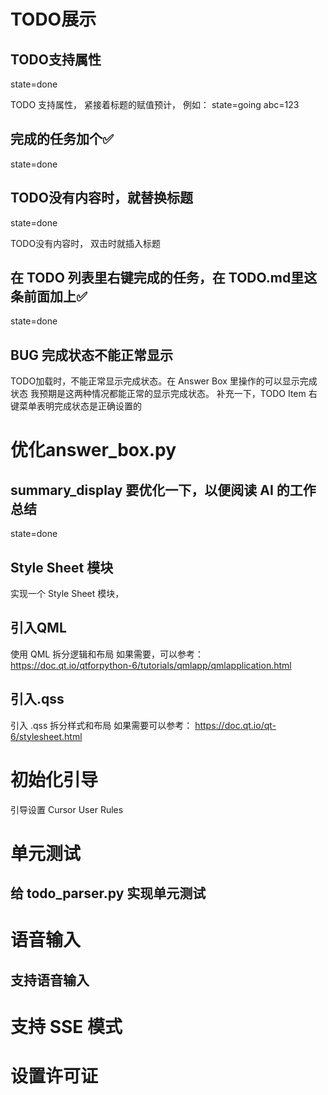 # TODO展示

## TODO支持属性
state=done

TODO 支持属性， 紧接着标题的赋值预计， 例如：
state=going
abc=123

## 完成的任务加个✅
state=done

## TODO没有内容时，就替换标题
state=done

TODO没有内容时， 双击时就插入标题

## 在 TODO 列表里右键完成的任务，在 TODO.md里这条前面加上✅
state=done

## BUG 完成状态不能正常显示
TODO加载时，不能正常显示完成状态。在 Answer Box 里操作的可以显示完成状态
我预期是这两种情况都能正常的显示完成状态。
补充一下，TODO Item 右键菜单表明完成状态是正确设置的

# 优化answer_box.py

## summary_display 要优化一下，以便阅读 AI 的工作总结
state=done

## Style Sheet 模块
实现一个 Style Sheet 模块，

## 引入QML
使用 QML 拆分逻辑和布局
如果需要，可以参考：
https://doc.qt.io/qtforpython-6/tutorials/qmlapp/qmlapplication.html

## 引入.qss
引入 .qss 拆分样式和布局
如果需要可以参考：
https://doc.qt.io/qt-6/stylesheet.html

# 初始化引导
引导设置 Cursor User Rules

# 单元测试

## 给 todo_parser.py 实现单元测试

# 语音输入

## 支持语音输入

# 支持 SSE 模式

# 设置许可证
